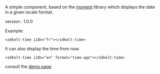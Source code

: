 A simple component, based on the [moment](http://momentjs.com/) library which displays the date in a given locale format.

version : 1.0.0

Example:

    <zdkelt-time i18n="fr"></zdkelt-time>

It can also display the time from now.

    <zdkelt-time i18n="en" format="time-ago"></zdkelt-time>

consult the [demo page](http://zedesk.github.io/zdkelt-time)
